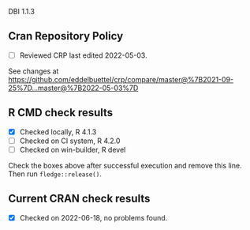 DBI 1.1.3

## Cran Repository Policy

- [ ] Reviewed CRP last edited 2022-05-03.

See changes at https://github.com/eddelbuettel/crp/compare/master@%7B2021-09-25%7D...master@%7B2022-05-03%7D

## R CMD check results

- [x] Checked locally, R 4.1.3
- [ ] Checked on CI system, R 4.2.0
- [ ] Checked on win-builder, R devel

Check the boxes above after successful execution and remove this line. Then run `fledge::release()`.

## Current CRAN check results

- [x] Checked on 2022-06-18, no problems found.
